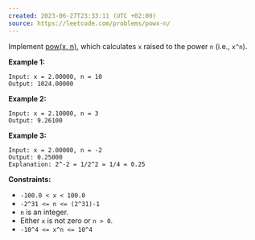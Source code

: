 ```yaml
---
created: 2023-06-27T23:33:11 (UTC +02:00)
source: https://leetcode.com/problems/powx-n/
---
```

Implement [pow(x, n)](http://www.cplusplus.com/reference/valarray/pow/), which calculates `x` raised to the power `n` (i.e., `x^n`).

**Example 1:**

```
Input: x = 2.00000, n = 10
Output: 1024.00000

```

**Example 2:**

```
Input: x = 2.10000, n = 3
Output: 9.26100

```

**Example 3:**

```
Input: x = 2.00000, n = -2
Output: 0.25000
Explanation: 2^-2 = 1/2^2 = 1/4 = 0.25

```

**Constraints:**

-   `-100.0 < x < 100.0`
-   `-2^31 <= n <= (2^31)-1`
-   `n` is an integer.
-   Either `x` is not zero or `n > 0`.
-   `-10^4 <= x^n <= 10^4`

